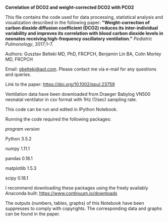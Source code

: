 **Correlation of DCO2 and weight-corrected DCO2 with PCO2**

This file contains the code used for data processing, statistical analysis and visualization described in the following paper: **"Weight-correction of carbon dioxide diffusion coefficient (DCO2) reduces its inter-individual variability and improves its correlation with blood carbon dioxide levels in neonates receiving high-frequency oscillatory ventilation."** *Pediatric Pulmonology*, 2017;1–7. 

Authors: Gusztav Belteki MD, PhD, FRCPCH, Benjamin Lin BA, Colin Morley MD, FRCPCH

Email: gbelteki@aol.com. Please contact me via e-mail for any questions and queries.

Link to the paper: https://doi.org/10.1002/ppul.23759

Ventilation data have been downloaded from Draeger Babylog VN500 neonatal ventilator in csv format with 1Hz (1/sec) sampling rate.

This code can be run and edited in IPython Notebook. 

Running the code required the following packages:

*program*   *version*

Python      3.5.2

numpy       1.11.1

pandas      0.18.1

matplotlib  1.5.3

scipy       0.18.1


I recommend downloading these packages using the freely availably Anaconda built: https://www.continuum.io/downloads


The outputs (numbers, tables, graphs) of this Notebook have been suppresses to comply with copyrights. The corresponding data and graphs can be found in the paper.
